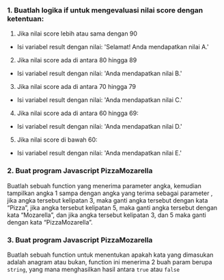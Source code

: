 ### 1. Buatlah logika if untuk mengevaluasi nilai score dengan ketentuan:

1. Jika nilai score lebih atau sama dengan 90

- Isi variabel result dengan nilai: 'Selamat! Anda mendapatkan nilai A.'

2. Jika nilai score ada di antara 80 hingga 89

- Isi variabel result dengan nilai: 'Anda mendapatkan nilai B.'

3. Jika nilai score ada di antara 70 hingga 79

- Isi variabel result dengan nilai: 'Anda mendapatkan nilai C.'

4. Jika nilai score ada di antara 60 hingga 69:

- Isi variabel result dengan nilai: 'Anda mendapatkan nilai D.'

5. Jika nilai score di bawah 60:

- Isi variabel result dengan nilai: 'Anda mendapatkan nilai E.'

### 2. Buat program Javascript PizzaMozarella

Buatlah sebuah function yang menerima parameter angka, kemudian tampilkan angka 1 sampa dengan angka yang terima sebagai parameter , jika angka tersebut kelipatan 3, maka ganti angka tersebut dengan kata “Pizza”, jika angka tersebut kelipatan 5, maka ganti angka tersebut dengan kata “Mozarella”, dan jika angka tersebut kelipatan 3, dan 5 maka ganti dengan kata “PizzaMozarella”.

### 3. Buat program Javascript PizzaMozarella

Buatlah sebuah function untuk menentukan apakah kata yang dimasukan adalah anagram atau bukan, function ini menerima 2 buah param berupa `string`, yang mana menghasilkan hasil antara `true` atau `false`
